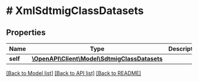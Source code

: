 # # XmlSdtmigClassDatasets

## Properties

Name | Type | Description | Notes
------------ | ------------- | ------------- | -------------
**self** | [**\OpenAPI\Client\Model\SdtmigClassDatasets**](SdtmigClassDatasets.md) |  | [optional]

[[Back to Model list]](../../README.md#models) [[Back to API list]](../../README.md#endpoints) [[Back to README]](../../README.md)
